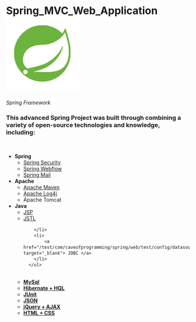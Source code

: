 # Spring_MVC_Web_Application &nbsp; &nbsp; &nbsp; &nbsp; &nbsp; <a href="https://spring.io/" target="_blank"> <img src="/spring.png"> </a>
<i>Spring Framework</i>


<h3>This advanced Spring Project was built through combining a variety of open-source technologies and knowledge, including:</h3>
<br>
<ul>
  <li>
      <b>Spring</b>
      <ul>
        <li>
            <a target="_blank" href="/src/com/caveofprogramming/spring/web/config/security-context.xml" >Spring Security </a>
        </li>
        <li>
             <a href="/WebContent/WEB-INF/flows/contact-flow.xml" target="_blank">Spring Webflow</a>
        </li>
        <li>
            <a href="/WebContent/WEB-INF/offers-servlet.xml" target="_blank">Spring Mail </a>
        </li>
      </ul>
  </li>
  <li>
      <b>Apache</b>
      <ul>
        <li>
            <a href="/pom.xml" target="_blank">Apache Maven </a> 
        </li>
        <li>
            <a href="/src/log4j.properties" target="_blank">Apache Log4j</a> 
        </li>
        <li>
            Apache Tomcat
        </li>
      </ul>
  </li>
  <li>
      <b>Java</b>
      <ul>
        <li>
            <a href="/WebContent/WEB-INF/tiles/" target="_blank">JSP </a> 
        </li>
        <li>
             <a href="/WebContent/WEB-INF/tiles/header.jsp" target="_blank">JSTL </a> 
            
        </li>
        <li>
            <a href="/test/com/caveofprogramming/spring/web/test/config/datasource.xml" target="_blank"> JDBC </a>
        </li>
      </ul>
  </li>
  <br>
  <li>
      <a href="" target="_blank"> <b>MySql</b> </a>
  </li>
  <li>
     <a href="/src/com/caveofprogramming/spring/web/dao/User.java" target="_blank"> <b>Hibernate + HQL</b> </a>
  </li>
  <li>   
     <a href="/test/com/caveofprogramming/spring/web/test/tests/" target="_blank"> <b>JUnit</b> </a> 
  </li>
  <li>
     <a href="/src/com/caveofprogramming/spring/web/controllers/LoginController.java" target="_blank"> <b>JSON</b> </a>  
  </li>
  <li>
    <a href="/WebContent/WEB-INF/tiles/messages.jsp" target="_blank"> <b>jQuery + AJAX</b> </a>   
  </li>
  <li>
    <a href="/WebContent/resources/css/main.css" target="_blank"> <b>HTML + CSS</b> </a>   
  </li>
      
</ul>
</b>
